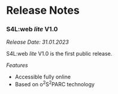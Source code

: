 # Release Notes

### S4L:web *lite* V1.0
_Release Date: 31.01.2023_ 

S4L:web *lite* V1.0 is the first public release.

_Features_

- Accessible fully online
- Based on o<sup>2</sup>S<sup>2</sup>PARC technology
